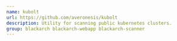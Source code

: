 ```yaml
---
name: kubolt
url: https://github.com/averonesis/kubolt
description: Utility for scanning public kubernetes clusters.
group: blackarch blackarch-webapp blackarch-scanner
---
```

